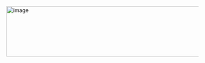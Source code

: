 <img width="672" height="133" alt="image" src="https://github.com/user-attachments/assets/6d0a15c9-6192-4c7e-80b9-f30002eac96a" />
